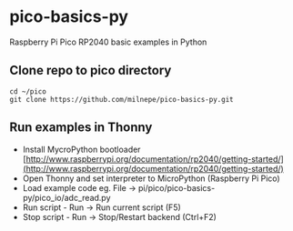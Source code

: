 # pico-basics-py
Raspberry Pi Pico RP2040 basic examples in Python

## Clone repo to pico directory
```
cd ~/pico
git clone https://github.com/milnepe/pico-basics-py.git
```

## Run examples in Thonny
* Install MycroPython bootloader [http://www.raspberrypi.org/documentation/rp2040/getting-started/](http://www.raspberrypi.org/documentation/rp2040/getting-started/)
* Open Thonny and set interpreter to MicroPython (Raspberry Pi Pico)
* Load example code eg. File -> pi/pico/pico-basics-py/pico_io/adc_read.py
* Run script - Run -> Run current script (F5)
* Stop script - Run -> Stop/Restart backend (Ctrl+F2)

